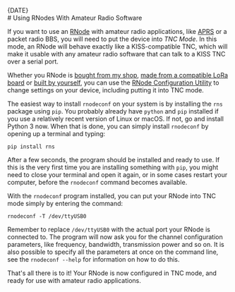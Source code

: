 [date]: <> (2023-01-07)
[title]: <> (Using RNodes With Amateur Radio Software)
[image]: <> (images/xastir2-e1643321757361-400x275.jpg)
[excerpt]: <> (If you want to use an RNode with amateur radio applications, like APRS or a packet radio BBS, you will need to put the device into TNC Mode. In this mode, an RNode will behave exactly like a KISS-compatible TNC, which will make it usable with any amateur radio software.)
<div class="article_date">{DATE}</div>
# Using RNodes With Amateur Radio Software

If you want to use an [RNode](https://unsigned.io/rnode/) with amateur radio applications, like [APRS](https://unsigned.io/aprs-over-lora-with-rnode/) or a packet radio BBS, you will need to put the device into *TNC Mode*. In this mode, an RNode will behave exactly like a KISS-compatible TNC, which will make it usable with any amateur radio software that can talk to a KISS TNC over a serial port.

Whether you RNode is [bought from my shop](https://unsigned.io/shop/product/rnode/), [made from a compatible LoRa board](https://unsigned.io/installing-rnode-firmware-on-supported-devices/) or [built by yourself](https://unsigned.io/how-to-make-your-own-rnodes/), you can use the [RNode Configuration Utility](https://unsigned.io/rnodeconf) to change settings on your device, including putting it into TNC mode.

The easiest way to install `rnodeconf` on your system is by installing the `rns` package using `pip`. You probably already have `python` and `pip` installed if you use a relatively recent version of Linux or macOS. If not, go and install Python 3 now. When that is done, you can simply install `rnodeconf` by opening up a terminal and typing:

```
pip install rns
```

After a few seconds, the program should be installed and ready to use. If this is the very first time you are installing something with `pip`, you might need to close your terminal and open it again, or in some cases restart your computer, before the `rnodeconf` command becomes available.

With the `rnodeconf` program installed, you can put your RNode into TNC mode simply by entering the command:

```
rnodeconf -T /dev/ttyUSB0
```

Remember to replace `/dev/ttyUSB0` with the actual port your RNode is connected to. The program will now ask you for the channel configuration parameters, like frequency, bandwidth, transmission power and so on. It is also possible to specify all the parameters at once on the command line, see the `rnodeconf --help` for information on how to do this.

That's all there is to it! Your RNode is now configured in TNC mode, and ready for use with amateur radio applications.
